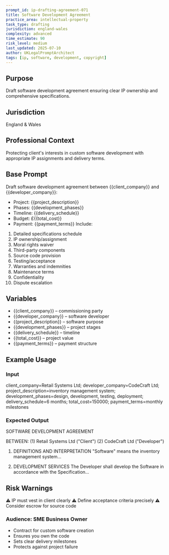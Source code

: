 ```yaml
---
prompt_id: ip-drafting-agreement-071
title: Software Development Agreement
practice_area: intellectual-property
task_type: drafting
jurisdiction: england-wales
complexity: advanced
time_estimate: 90
risk_level: medium
last_updated: 2025-07-10
author: UKLegalPromptArchitect
tags: [ip, software, development, copyright]
---
```


## Purpose
Draft software development agreement ensuring clear IP ownership and comprehensive specifications.

## Jurisdiction
England & Wales

## Professional Context
Protecting client's interests in custom software development with appropriate IP assignments and delivery terms.

## Base Prompt
Draft software development agreement between \{\{client_company\}\} and \{\{developer_company\}\}:
- Project: \{\{project_description\}\}
- Phases: \{\{development_phases\}\}
- Timeline: \{\{delivery_schedule\}\}
- Budget: £\{\{total_cost\}\}
- Payment: \{\{payment_terms\}\}
Include:
1. Detailed specifications schedule
2. IP ownership/assignment
3. Moral rights waiver
4. Third-party components
5. Source code provision
6. Testing/acceptance
7. Warranties and indemnities
8. Maintenance terms
9. Confidentiality
10. Dispute escalation

## Variables
- \{\{client_company\}\} – commissioning party
- \{\{developer_company\}\} – software developer
- \{\{project_description\}\} – software purpose
- \{\{development_phases\}\} – project stages
- \{\{delivery_schedule\}\} – timeline
- \{\{total_cost\}\} – project value
- \{\{payment_terms\}\} – payment structure

## Example Usage
### Input
client_company=Retail Systems Ltd; developer_company=CodeCraft Ltd; project_description=inventory management system; development_phases=design, development, testing, deployment; delivery_schedule=6 months; total_cost=150000; payment_terms=monthly milestones

### Expected Output
SOFTWARE DEVELOPMENT AGREEMENT

BETWEEN:
(1) Retail Systems Ltd ("Client")
(2) CodeCraft Ltd ("Developer")

1. DEFINITIONS AND INTERPRETATION
"Software" means the inventory management system...

2. DEVELOPMENT SERVICES
The Developer shall develop the Software in accordance with the Specification...

## Risk Warnings
⚠️ IP must vest in client clearly
⚠️ Define acceptance criteria precisely
⚠️ Consider escrow for source code

### Audience: SME Business Owner
- Contract for custom software creation
- Ensures you own the code
- Sets clear delivery milestones
- Protects against project failure
